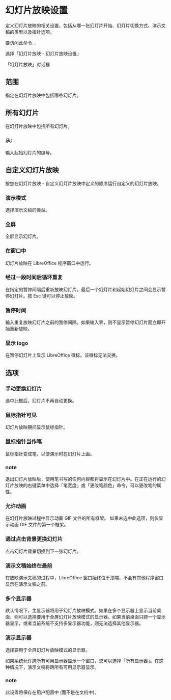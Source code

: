 # 幻灯片放映设置

定义幻灯片放映的相关设置，包括从哪一张幻灯片开始、幻灯片切换方式、演示文稿的类型以及指针选项。

要访问此命令...

选择「幻灯片放映 - 幻灯片放映设置」

「幻灯片放映」对话框

## 范围

指定在幻灯片放映中包括哪些幻灯片。
## 所有幻灯片

在幻灯片放映中包括所有幻灯片。
### 从:

输入起始幻灯片的编号。
## 自定义幻灯片放映

按您在幻灯片放映 - 自定义幻灯片放映中定义的顺序运行自定义的幻灯片放映。
### 演示模式

选择演示文稿的类型。
### 全屏

全屏显示幻灯片。
### 在窗口中

幻灯片放映在 LibreOffice 程序窗口中运行。
### 经过一段时间后循环重复

在指定的暂停间隔后重新放映幻灯片。最后一个幻灯片和起始幻灯片之间会显示暂停幻灯片。按 Esc 键可以停止放映。
### 暂停时间

输入重复放映幻灯片之前的暂停间隔。如果输入零，则不显示暂停幻灯片而立即开始重新放映。
### 显示 logo

在暂停幻灯片上显示 LibreOffice 徽标。该徽标无法交换。
## 选项
### 手动更换幻灯片

选中此框后，幻灯片不再自动更换。
### 鼠标指针可见

幻灯片放映期间显示鼠标指针。
### 鼠标指针当作笔

鼠标指针变成笔，以便演示时在幻灯片上画。
### note

退出幻灯片放映后，使用笔书写的任何内容都将显示在幻灯片中。在正在运行的幻灯片放映的右键菜单中选择「笔宽度」或「更改笔颜色」命令，可以更改笔的属性。

### 允许动画

在幻灯片放映过程中显示动画 GIF 文件的所有框架。 如果未选中此选项，则仅显示动画 GIF 文件的第一个框架。
### 通过点击背景更换幻灯片

点击幻灯片背景切换到下一张幻灯片。
### 演示文稿始终在最前

在放映演示文稿的过程中，LibreOffice 窗口始终位于顶端，不会有其他程序窗口显示在演示文稿之前。
### 多个显示器

默认情况下，主显示器将用于幻灯片放映模式。如果在多个显示器上显示当前桌面，则可以选择要用于全屏幻灯片放映模式的显示器。如果当前桌面只跨一个显示器显示，或者当前系统不支持多显示器功能，则无法选择其他显示器。
### 演示显示器

选择要用于全屏幻灯片放映模式的显示器。

如果系统允许跨所有可用显示器显示一个窗口，您可以选择「所有显示器」。在这种情况下，演示文稿将跨所有可用显示器显示。
### note

此设置将保存在用户配置中 (而不是在文档中)。
